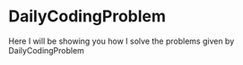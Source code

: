 # DailyCodingProblem
Here I will be showing you how I solve the problems given by DailyCodingProblem
